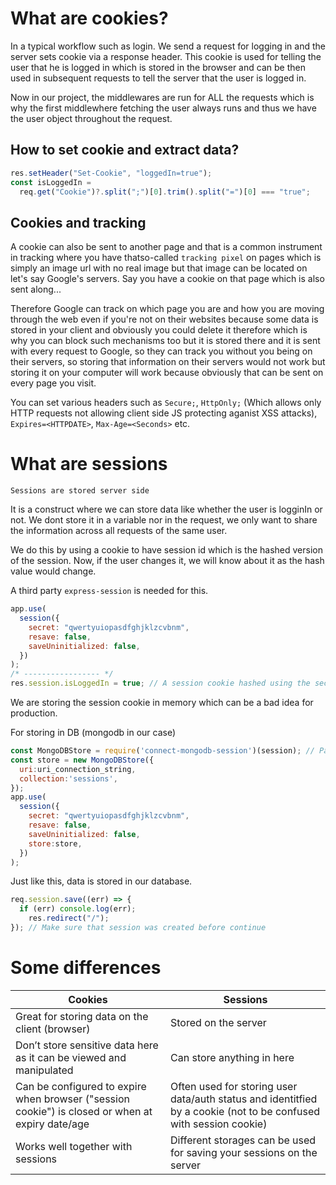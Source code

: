 # What are cookies?

In a typical workflow such as login. We send a request for logging in and the server sets cookie via a response header. This cookie is used for telling the user that he is logged in which is stored in the browser and can be then used in subsequent requests to tell the server that the user is logged in.

Now in our project, the middlewares are run for ALL the requests which is why the first middlewhere fetching the user always runs and thus we have the user object throughout the request.

## How to set cookie and extract data?

```js
res.setHeader("Set-Cookie", "loggedIn=true");
const isLoggedIn =
  req.get("Cookie")?.split(";")[0].trim().split("=")[0] === "true";
```

## Cookies and tracking

A cookie can also be sent to another page and that is a common instrument in tracking where you have thatso-called `tracking pixel` on pages which is simply an image url with no real image but that image can be located on let's say Google's servers. Say you have a cookie on that page which is also sent along...

Therefore Google can track on which page you are and how you are moving through the web even if you're not on their websites because some data is stored in your client and obviously you could delete it therefore which is why you can block such mechanisms too but it is stored there and it is sent with every request to Google, so they can track you without you being on their servers, so storing that information on their servers would not work but storing it on your computer will work
because obviously that can be sent on every page you visit.

You can set various headers such as `Secure;`, `HttpOnly;` (Which allows only HTTP requests not allowing client side JS protecting aganist XSS attacks), `Expires=<HTTPDATE>`, `Max-Age=<Seconds>` etc.

# What are sessions

`Sessions are stored server side`

It is a construct where we can store data like whether the user is logginIn or not. We dont store it in a variable nor in the request, we only want to share the information across all requests of the same user.

We do this by using a cookie to have session id which is the hashed version of the session. Now, if the user changes it, we will know about it as the hash value would change.

A third party `express-session` is needed for this.

```js
app.use(
  session({
    secret: "qwertyuiopasdfghjklzcvbnm",
    resave: false,
    saveUninitialized: false,
  })
);
/* ----------------- */
res.session.isLoggedIn = true; // A session cookie hashed using the secret key
```
We are storing the session cookie in memory which can be a bad idea for production.

For storing in DB (mongodb in our case)
```js
const MongoDBStore = require('connect-mongodb-session')(session); // Pass your session object
const store = new MongoDBStore({
  uri:uri_connection_string,
  collection:'sessions',
});
app.use(
  session({
    secret: "qwertyuiopasdfghjklzcvbnm",
    resave: false,
    saveUninitialized: false,
    store:store,
  })
);
```
Just like this, data is stored in our database.

```js
req.session.save((err) => {
  if (err) console.log(err);
    res.redirect("/");
}); // Make sure that session was created before continue
```

# Some differences
| Cookies                                                                                          | Sessions                                                                                                          |
|--------------------------------------------------------------------------------------------------|-------------------------------------------------------------------------------------------------------------------|
| Great for storing data on the client (browser)                                                   | Stored on the server                                                                                              |
| Don’t store sensitive data here as it can be viewed and manipulated                              | Can store anything in here                                                                                        |
| Can be configured to expire when browser ("session cookie") is closed or when at expiry date/age | Often used for storing user data/auth status and identitfied by a cookie (not to be confused with session cookie) |
| Works well together with sessions                                                                | Different storages can be used for saving your sessions on the server                                             |